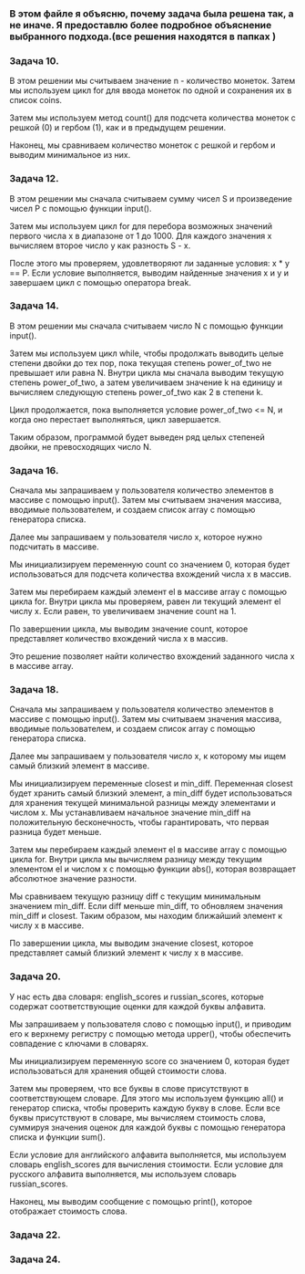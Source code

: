 ### В этом файле я объясню, почему задача была решена так, а не иначе. Я предоставлю более подробное объяснение выбранного подхода.(все решения находятся в папках )

### Задача 10.

В этом решении мы считываем значение n - количество монеток. Затем мы используем цикл for для ввода монеток по одной и сохранения их в список coins.

Затем мы используем метод count() для подсчета количества монеток с решкой (0) и гербом (1), как и в предыдущем решении.

Наконец, мы сравниваем количество монеток с решкой и гербом и выводим минимальное из них.

### Задача 12. 
В этом решении мы сначала считываем сумму чисел S и произведение чисел P с помощью функции input().

Затем мы используем цикл for для перебора возможных значений первого числа x в диапазоне от 1 до 1000. Для каждого значения x вычисляем второе число y как разность S - x.

После этого мы проверяем, удовлетворяют ли заданные условия: x * y == P. Если условие выполняется, выводим найденные значения x и y и завершаем цикл с помощью оператора break.

### Задача 14. 
В этом решении мы сначала считываем число N с помощью функции input().

Затем мы используем цикл while, чтобы продолжать выводить целые степени двойки до тех пор, пока текущая степень power_of_two не превышает или равна N. Внутри цикла мы сначала выводим текущую степень power_of_two, а затем увеличиваем значение k на единицу и вычисляем следующую степень power_of_two как 2 в степени k.

Цикл продолжается, пока выполняется условие power_of_two <= N, и когда оно перестает выполняться, цикл завершается.

Таким образом, программой будет выведен ряд целых степеней двойки, не превосходящих число N.

### Задача 16.
Сначала мы запрашиваем у пользователя количество элементов в массиве с помощью input(). Затем мы считываем значения массива, вводимые пользователем, и создаем список array с помощью генератора списка.

Далее мы запрашиваем у пользователя число x, которое нужно подсчитать в массиве.

Мы инициализируем переменную count со значением 0, которая будет использоваться для подсчета количества вхождений числа x в массив.

Затем мы перебираем каждый элемент el в массиве array с помощью цикла for. Внутри цикла мы проверяем, равен ли текущий элемент el числу x. Если равен, то увеличиваем значение count на 1.

По завершении цикла, мы выводим значение count, которое представляет количество вхождений числа x в массив.

Это решение позволяет найти количество вхождений заданного числа x в массиве array.

### Задача 18.

Сначала мы запрашиваем у пользователя количество элементов в массиве с помощью input(). Затем мы считываем значения массива, вводимые пользователем, и создаем список array с помощью генератора списка.

Далее мы запрашиваем у пользователя число x, к которому мы ищем самый близкий элемент в массиве.

Мы инициализируем переменные closest и min_diff. Переменная closest будет хранить самый близкий элемент, а min_diff будет использоваться для хранения текущей минимальной разницы между элементами и числом x. Мы устанавливаем начальное значение min_diff на положительную бесконечность, чтобы гарантировать, что первая разница будет меньше.

Затем мы перебираем каждый элемент el в массиве array с помощью цикла for. Внутри цикла мы вычисляем разницу между текущим элементом el и числом x с помощью функции abs(), которая возвращает абсолютное значение разности.

Мы сравниваем текущую разницу diff с текущим минимальным значением min_diff. Если diff меньше min_diff, то обновляем значения min_diff и closest. Таким образом, мы находим ближайший элемент к числу x в массиве.

По завершении цикла, мы выводим значение closest, которое представляет самый близкий элемент к числу x в массиве.

### Задача 20.   

У нас есть два словаря: english_scores и russian_scores, которые содержат соответствующие оценки для каждой буквы алфавита.

Мы запрашиваем у пользователя слово с помощью input(), и приводим его к верхнему регистру с помощью метода upper(), чтобы обеспечить совпадение с ключами в словарях.

Мы инициализируем переменную score со значением 0, которая будет использоваться для хранения общей стоимости слова.

Затем мы проверяем, что все буквы в слове присутствуют в соответствующем словаре. Для этого мы используем функцию all() и генератор списка, чтобы проверить каждую букву в слове. Если все буквы присутствуют в словаре, мы вычисляем стоимость слова, суммируя значения оценок для каждой буквы с помощью генератора списка и функции sum().

Если условие для английского алфавита выполняется, мы используем словарь english_scores для вычисления стоимости. Если условие для русского алфавита выполняется, мы используем словарь russian_scores.

Наконец, мы выводим сообщение с помощью print(), которое отображает стоимость слова.

### Задача 22. 

### Задача 24. 